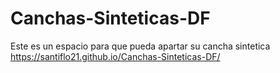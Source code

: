 # Canchas-Sinteticas-DF
Este es un espacio para que pueda apartar su cancha sintetica https://santiflo21.github.io/Canchas-Sinteticas-DF/
